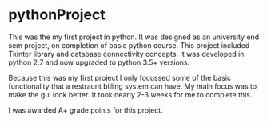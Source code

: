# pythonProject

This was the my first project in python. It was designed as an university end sem project, on completion of basic python course.
This project included Tkinter library and database connectivity concepts.
It was developed in python 2.7 and now upgraded to python 3.5+ versions.


Because this was my first project I only focussed some of the basic functionality that a restraunt billing system can have.
 My main focus was to make the gui look better. 
It took nearly 2-3 weeks for me to  complete this.

I was awarded A+ grade points for this project.
